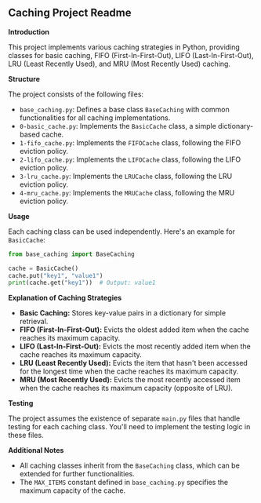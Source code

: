 ## Caching Project Readme

**Introduction**

This project implements various caching strategies in Python, providing classes for basic caching, FIFO (First-In-First-Out), LIFO (Last-In-First-Out), LRU (Least Recently Used), and MRU (Most Recently Used) caching.

**Structure**

The project consists of the following files:

* `base_caching.py`: Defines a base class `BaseCaching` with common functionalities for all caching implementations.
* `0-basic_cache.py`: Implements the `BasicCache` class, a simple dictionary-based cache.
* `1-fifo_cache.py`: Implements the `FIFOCache` class, following the FIFO eviction policy.
* `2-lifo_cache.py`: Implements the `LIFOCache` class, following the LIFO eviction policy.
* `3-lru_cache.py`: Implements the `LRUCache` class, following the LRU eviction policy.
* `4-mru_cache.py`: Implements the `MRUCache` class, following the MRU eviction policy.

**Usage**

Each caching class can be used independently. Here's an example for `BasicCache`:

```python
from base_caching import BaseCaching

cache = BasicCache()
cache.put("key1", "value1")
print(cache.get("key1"))  # Output: value1
```

**Explanation of Caching Strategies**

* **Basic Caching:** Stores key-value pairs in a dictionary for simple retrieval.
* **FIFO (First-In-First-Out):** Evicts the oldest added item when the cache reaches its maximum capacity.
* **LIFO (Last-In-First-Out):** Evicts the most recently added item when the cache reaches its maximum capacity.
* **LRU (Least Recently Used):** Evicts the item that hasn't been accessed for the longest time when the cache reaches its maximum capacity.
* **MRU (Most Recently Used):** Evicts the most recently accessed item when the cache reaches its maximum capacity (opposite of LRU).

**Testing**

The project assumes the existence of separate `main.py` files that handle testing for each caching class. You'll need to implement the testing logic in these files.

**Additional Notes**

* All caching classes inherit from the `BaseCaching` class, which can be extended for further functionalities.
* The `MAX_ITEMS` constant defined in `base_caching.py` specifies the maximum capacity of the cache.
